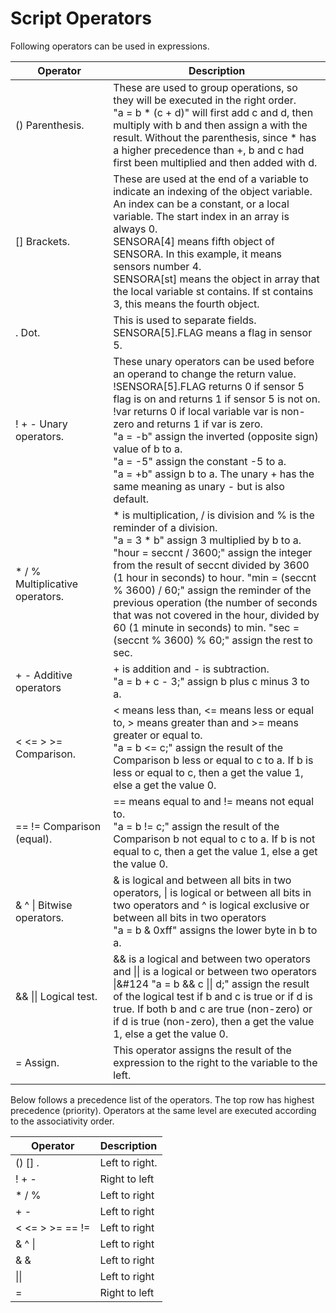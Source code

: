 # Script Operators

Following operators can be used in expressions.

| Operator                                         | Description                                                                                                                                                                                                                                                                                                                                                                                                                                                                           |
| ------------------------------------------------ | ------------------------------------------------------------------------------------------------------------------------------------------------------------------------------------------------------------------------------------------------------------------------------------------------------------------------------------------------------------------------------------------------------------------------------------------------------------------------------------- |
| <div style="width: 100pt">() Parenthesis. </div> | These are used to group operations, so they will be executed in the right order.<br />&quot;a = b \* (c + d)&quot; will first add c and d, then multiply with b and then assign a with the result. Without the parenthesis, since \* has a higher precedence than +, b and c had first been multiplied and then added with d.                                                                                                                                                           |
| [] Brackets.                                     | These are used at the end of a variable to indicate an indexing of the object variable. An index can be a constant, or a local variable. The start index in an array is always 0.<br />SENSORA[4] means fifth object of SENSORA. In this example, it means sensors number 4.<br />SENSORA[st] means the object in array that the local variable st contains. If st contains 3, this means the fourth object.                                                                              |
| . Dot.                                           | This is used to separate fields.<br />SENSORA[5].FLAG means a flag in sensor 5.                                                                                                                                                                                                                                                                                                                                                                                                         |
| ! + - Unary operators.                           | These unary operators can be used before an operand to change the return value.<br /> !SENSORA[5].FLAG returns 0 if sensor 5 flag is on and returns 1 if sensor 5 is not on.<br /> !var returns 0 if local variable var is non-zero and returns 1 if var is zero.<br /> "a = -b" assign the inverted (opposite sign) value of b to a. <br />"a = -5" assign the constant -5 to a.<br />"a = +b" assign b to a. The unary + has the same meaning as unary - but is also default.                 |
| \* / % Multiplicative operators.                 | \* is multiplication, / is division and % is the reminder of a division. <br />"a = 3 \* b" assign 3 multiplied by b to a. <br />"hour = seccnt / 3600;" assign the integer from the result of seccnt divided by 3600 (1 hour in seconds) to hour. "min = (seccnt % 3600) / 60;" assign the reminder of the previous operation (the number of seconds that was not covered in the hour, divided by 60 (1 minute in seconds) to min. "sec = (seccnt % 3600) % 60;" assign the rest to sec. |
| + - Additive operators                           | + is addition and - is subtraction.<br />"a = b + c - 3;" assign b plus c minus 3 to a.                                                                                                                                                                                                                                                                                                                                                                                                 |
| < <= > >= Comparison.                            | < means less than, <= means less or equal to, > means greater than and >= means greater or equal to.<br />"a = b <= c;" assign the result of the Comparison b less or equal to c to a. If b is less or equal to c, then a get the value 1, else a get the value 0.                                                                                                                                                                                                                      |
| == != Comparison (equal).                        | == means equal to and != means not equal to. <br />"a = b != c;" assign the result of the Comparison b not equal to c to a. If b is not equal to c, then a get the value 1, else a get the value 0.                                                                                                                                                                                                                                                                                     |
| & ^ &#124; Bitwise operators.                    | & is logical and between all bits in two operators, &#124; is logical or between all bits in two operators and ^ is logical exclusive or between all bits in two operators<br />"a = b & 0xff" assigns the lower byte in b to a.                                                                                                                                                                                                                                                        |
| && &#124;&#124; Logical test.                    | && is a logical and between two operators and &#124;&#124; is a logical or between two operators &#124;&#124 "a = b && c &#124;&#124; d;" assign the result of the logical test if b and c is true or if d is true. If both b and c are true (non-zero) or if d is true (non-zero), then a get the value 1, else a get the value 0.                                                                                                                                                   |
| = Assign.                                        | This operator assigns the result of the expression to the right to the variable to the left.                                                                                                                                                                                                                                                                                                                                                                                          |

Below follows a precedence list of the operators. The top row has highest precedence (priority). Operators at the same level are executed according to the associativity order.

| Operator        | Description    |
| --------------- | -------------- |
| () [] .         | Left to right. |
| ! + -           | Right to left  |
| \* / %          | Left to right  |
| + -             | Left to right  |
| < <= > >= == != | Left to right  |
| & ^ &#124;      | Left to right  |
| & &             | Left to right  |
| &#124;&#124;    | Left to right  |
| =               | Right to left  |
